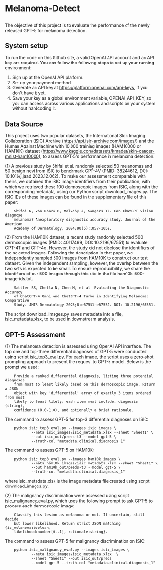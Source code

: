 # Melanoma-Detect

##  

The objective of this project is to evaluate the performance of the newly released GPT-5 for melanoma detection.

## System setup

To run the code on this Github site, a valid OpenAI API account and an API key are required. You can follow the following steps to set up your running environment:

1. Sign up at the OpenAI API platform.
2. Set up your payment method.
3. Generate an API key at https://platform.openai.com/api-keys, if you don't have it yet. 
4. Save your key as a global environment variable, OPENAI_API_KEY, so you can access across various applications and scripts on your system without hardcoding it.
   
## Data Source
This project uses two popular datasets, the International Skin Imaging Collaboration (ISIC) Archive (https://api.isic-archive.com/images/) and the Human Against Machine with 10,000 training images (HAM10000 or HAM10K) dataset (https://www.kaggle.com/datasets/kmader/skin-cancer-mnist-ham10000), to assess GPT-5's performance in melanoma detection. 

(1) A previous study by Shifai et al. randomly selected 50 melanomas and 50 benign nevi from ISIC to benchmark GPT-4V (PMID: 38244612, DOI: 10.1016/j.jaad.2023.12.062). To make our assessment comparable with theirs, we obtained the ISIC image identifiers from their publication, with which we retrieved these 100 dermoscopic images from ISIC, along with the corresponding metadata, using our Python script download_images.py. The ISIC IDs of these images can be found in the supplementary file of this paper:

        Shifai N, Van Doorn R, Malvehy J, Sangers TE. Can ChatGPT vision diagnose 
        melanoma? Anexploratory diagnostic accuracy study. Journal of the American 
        Academy of Dermatology, 2024;90(5):1057-1059. 

(2) From the HAM10K dataset, a recent study randomly selected 500 dermoscopic images (PMID: 40117499, DOI: 10.2196/67551) to evaluate GPT-4T and GPT-4o. However, the study did not disclose the identifiers of the selected images. Following the description in that paper, we independently sampled 500 images from HAM10K to construct our test dataset. Given the independent sampling, however, the overlap between the two sets is expected to be small. To ensure reproducibility, we share the identifiers of our 500 images through this site in the file ham10k-500-image-ids.txt.

        Sattler SS, Chetla N, Chen M, et al. Evaluating the Diagnostic Accuracy
        of ChatGPT-4 Omni and ChatGPT-4 Turbo in Identifying Melanoma: Comparative 
        Study. JMIR Dermatology 2025;8:e67551-e67551. DOI: 10.2196/67551. 

The script download_images.py saves metadata into a file, isic_metadata.xlsx, to be used in downstream analysis.
        
## GPT-5 Assessment
(1) The melanoma detection is assessed using OpenAI API interface. The top one and top-three differential diagnoses of GPT-5 were conducted using script isic_top3_eval.py. For each image, the script uses a zero-shot prompting approach to present the request to GPT-5 model. Below is the prompt we used:

        Provide a ranked differential diagnosis, listing three potential diagnoses 
        from most to least likely based on this dermoscopic image. Return a JSON
        object with key 'differential' array of exactly 3 items ordered from most 
        likely to least likely; each item must include: diagnosis (string), 
        confidence (0.0-1.0), and optionally a brief rationale.
The command to assess GPT-5 for top-3 differential diagnoses on ISIC: 

        python isic_top3_eval.py --images isic_images \ 
                --meta isic_images/isic_metadata.xlsx --sheet "Sheet1" \
                --out isic_out/preds-t3 --model gpt-5 \
                --truth-col "metadata.clinical.diagnosis_1"

The command to assess GPT-5 on HAM10K: 

        python isic_top3_eval.py --images ham10k_images \ 
                --meta ham10k_images/isic_metadata.xlsx --sheet "Sheet1" \
                --out ham10k_out/preds-t3 --model gpt-5 \
                --truth-col "metadata.clinical.diagnosis_1"

where isic_metadata.xlsx is the image metadata file created using script download_images.py.

(2) The malignancy discrimination were assessed using script isic_malignancy_eval.py, which uses the following prompt to ask GPT-5 to process each dermoscopic image:

        Classify this lesion as melanoma or not. If uncertain, still decide 
        but lower likelihood. Return strict JSON matching {is_melanoma:boolean, 
        likelihood:number[0..1], rationale:string}. 

The command to assess GPT-5 for malignancy discrimination on ISIC: 

        python isic_malignancy_eval.py --images isic_images \
                --meta isic_images/isic_metadata.xlsx  \
                --sheet "Sheet1" --out isic_out/preds 
                --model gpt-5 --truth-col "metadata.clinical.diagnosis_1"
